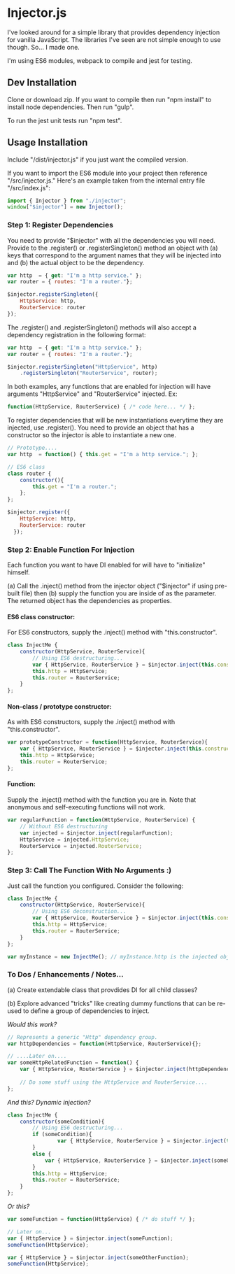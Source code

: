 # Injector.js

I've looked around for a simple library that provides dependency injection for vanilla JavaScript. The libraries I've seen are not simple enough to use though. So... I made one.

I'm using ES6 modules, webpack to compile and jest for testing.

## Dev Installation

Clone or download zip. If you want to compile then run "npm install" to install node dependencies. Then run "gulp".

To run the jest unit tests run "npm test".


## Usage Installation

Include "/dist/injector.js" if you just want the compiled version.

If you want to import the ES6 module into your project then reference "/src/injector.js." Here's an example taken from the internal entry file "/src/index.js":

```javascript
import { Injector } from "./injector";
window["$injector"] = new Injector();
```


### Step 1: Register Dependencies

You need to provide "$injector" with all the dependencies you will need. Provide to the .register() or .registerSingleton() method an object with (a) keys that correspond to the argument names that they will be injected into and (b) the actual object to be the dependency.

```javascript
var http  = { get: "I'm a http service." };
var router = { routes: "I'm a router."};

$injector.registerSingleton({
	HttpService: http,
	RouterService: router
});
```

The .register() and .registerSingleton() methods will also accept a dependency registration in the following format:

```javascript
var http  = { get: "I'm a http service." };
var router = { routes: "I'm a router."};

$injector.registerSingleton("HttpService", http)
	.registerSingleton("RouterService", router);
```

In both examples, any functions that are enabled for injection will have arguments "HttpService" and "RouterService" injected. Ex:

```javascript
function(HttpService, RouterService) { /* code here... */ };
```

To register dependencies that will be new instantiations everytime they are injected, use .register(). You need to provide an object that has a constructor so the injector is able to instantiate a new one.

```javascript
// Prototype....
var http  = function() { this.get = "I'm a http service."; };

// ES6 class
class router {
	constructor(){
	 	this.get = "I'm a router.";
	};
};

$injector.register({
    HttpService: http, 
    RouterService: router
  });
```


### Step 2: Enable Function For Injection

Each function you want to have DI enabled for will have to "initialize" himself. 

(a) Call the .inject() method from the injector object ("$injector" if using pre-built file) then (b) supply the function you are inside of as the parameter. The returned object has the dependencies as properties.

#### ES6 class constructor:

For ES6 constructors, supply the .inject() method with "this.constructor".

```javascript
class InjectMe {
	constructor(HttpService, RouterService){
		// Using ES6 destructuring...
		var { HttpService, RouterService } = $injector.inject(this.constructor);
		this.http = HttpService;
		this.router = RouterService;
	}
};
```

#### Non-class / prototype constructor:

As with ES6 constructors, supply the .inject() method with "this.constructor".

```javascript
var prototypeConstructor = function(HttpService, RouterService){
	var { HttpService, RouterService } = $injector.inject(this.constructor);
	this.http = HttpService;
	this.router = RouterService;
};
```


#### Function:

Supply the .inject() method with the function you are in. Note that anonymous and self-executing functions will not work.

```javascript
var regularFunction = function(HttpService, RouterService) {
	// Without ES6 destructuring
	var injected = $injector.inject(regularFunction);
	HttpService = injected.HttpService;
	RouterService = injected.RouterService;
};
```


### Step 3: Call The Function With No Arguments :)

Just call the function you configured. Consider the following:

```javascript
class InjectMe {
	constructor(HttpService, RouterService){
		// Using ES6 deconstruction...
		var { HttpService, RouterService } = $injector.inject(this.constructor);
		this.http = HttpService;
		this.router = RouterService;
	}
};

var myInstance = new InjectMe(); // myInstance.http is the injected object that was previous configured....
```

### To Dos / Enhancements / Notes...

(a) Create extendable class that provdides DI for all child classes?

(b) Explore advanced "tricks" like creating dummy functions that can be re-used to define a group of dependencies to inject.

*Would this work?*
```javascript
// Represents a generic "Http" dependency group.
var httpDependencies = function(HttpService, RouterService){};

// ....Later on....
var someHttpRelatedFunction = function() {
	var { HttpService, RouterService } = $injector.inject(httpDependencies);
	
	// Do some stuff using the HttpService and RouterService....
};
```

*And this? Dynamic injection?*

```javascript
class InjectMe {
	constructor(someCondition){
		// Using ES6 destructuring...
		if (someCondition){
        		var { HttpService, RouterService } = $injector.inject(this.constructor);
		}
		else {
			var { HttpService, RouterService } = $injector.inject(someOtherHttpDependencyGroupFunction);
		}
		this.http = HttpService;
		this.router = RouterService;
	}
};
```

*Or this?*
```javascript
var someFunction = function(HttpService) { /* do stuff */ };

// Later on...
var { HttpService } = $injector.inject(someFunction);
someFunction(HttpService);

var { HttpService } = $injector.inject(someOtherFunction);
someFunction(HttpService);

```
